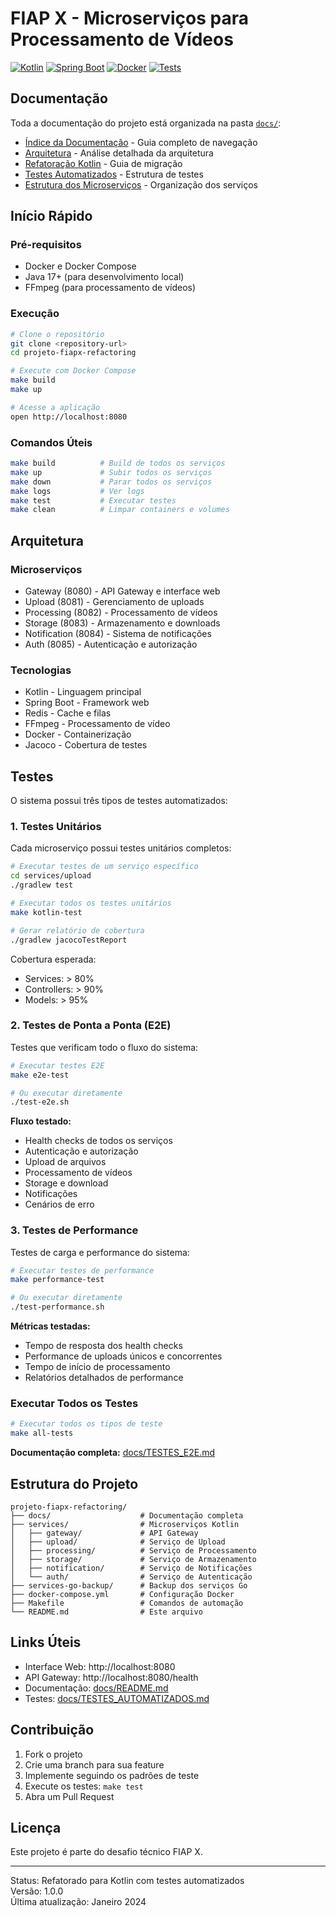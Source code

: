 # FIAP X - Microserviços para Processamento de Vídeos

[![Kotlin](https://img.shields.io/badge/Kotlin-1.9.20-blue.svg)](https://kotlinlang.org/)
[![Spring Boot](https://img.shields.io/badge/Spring%20Boot-3.2.0-green.svg)](https://spring.io/projects/spring-boot)
[![Docker](https://img.shields.io/badge/Docker-Compose-blue.svg)](https://www.docker.com/)
[![Tests](https://img.shields.io/badge/Tests-Automated-green.svg)](https://github.com/fiap/projeto-fiapx-refactoring)

## Documentação

Toda a documentação do projeto está organizada na pasta [`docs/`](./docs/):

- [Índice da Documentação](./docs/README.md) - Guia completo de navegação
- [Arquitetura](./docs/ARQUITETURA_ANALISE.md) - Análise detalhada da arquitetura
- [Refatoração Kotlin](./docs/README_KOTLIN_REFACTOR.md) - Guia de migração
- [Testes Automatizados](./docs/TESTES_AUTOMATIZADOS.md) - Estrutura de testes
- [Estrutura dos Microserviços](./docs/MICROSERVICES_STRUCTURE.md) - Organização dos serviços

## Início Rápido

### Pré-requisitos
- Docker e Docker Compose
- Java 17+ (para desenvolvimento local)
- FFmpeg (para processamento de vídeos)

### Execução
```bash
# Clone o repositório
git clone <repository-url>
cd projeto-fiapx-refactoring

# Execute com Docker Compose
make build
make up

# Acesse a aplicação
open http://localhost:8080
```

### Comandos Úteis
```bash
make build          # Build de todos os serviços
make up             # Subir todos os serviços
make down           # Parar todos os serviços
make logs           # Ver logs
make test           # Executar testes
make clean          # Limpar containers e volumes
```

## Arquitetura

### Microserviços
- Gateway (8080) - API Gateway e interface web
- Upload (8081) - Gerenciamento de uploads
- Processing (8082) - Processamento de vídeos
- Storage (8083) - Armazenamento e downloads
- Notification (8084) - Sistema de notificações
- Auth (8085) - Autenticação e autorização

### Tecnologias
- Kotlin - Linguagem principal
- Spring Boot - Framework web
- Redis - Cache e filas
- FFmpeg - Processamento de vídeo
- Docker - Containerização
- Jacoco - Cobertura de testes

## Testes

O sistema possui três tipos de testes automatizados:

### 1. Testes Unitários

Cada microserviço possui testes unitários completos:

```bash
# Executar testes de um serviço específico
cd services/upload
./gradlew test

# Executar todos os testes unitários
make kotlin-test

# Gerar relatório de cobertura
./gradlew jacocoTestReport
```

Cobertura esperada:
- Services: > 80%
- Controllers: > 90%
- Models: > 95%

### 2. Testes de Ponta a Ponta (E2E)

Testes que verificam todo o fluxo do sistema:

```bash
# Executar testes E2E
make e2e-test

# Ou executar diretamente
./test-e2e.sh
```

**Fluxo testado:**
- Health checks de todos os serviços
- Autenticação e autorização
- Upload de arquivos
- Processamento de vídeos
- Storage e download
- Notificações
- Cenários de erro

### 3. Testes de Performance

Testes de carga e performance do sistema:

```bash
# Executar testes de performance
make performance-test

# Ou executar diretamente
./test-performance.sh
```

**Métricas testadas:**
- Tempo de resposta dos health checks
- Performance de uploads únicos e concorrentes
- Tempo de início de processamento
- Relatórios detalhados de performance

### Executar Todos os Testes

```bash
# Executar todos os tipos de teste
make all-tests
```

**Documentação completa:** [docs/TESTES_E2E.md](./docs/TESTES_E2E.md)

## Estrutura do Projeto

```
projeto-fiapx-refactoring/
├── docs/                    # Documentação completa
├── services/                # Microserviços Kotlin
│   ├── gateway/             # API Gateway
│   ├── upload/              # Serviço de Upload
│   ├── processing/          # Serviço de Processamento
│   ├── storage/             # Serviço de Armazenamento
│   ├── notification/        # Serviço de Notificações
│   └── auth/                # Serviço de Autenticação
├── services-go-backup/      # Backup dos serviços Go
├── docker-compose.yml       # Configuração Docker
├── Makefile                 # Comandos de automação
└── README.md                # Este arquivo
```

## Links Úteis

- Interface Web: http://localhost:8080
- API Gateway: http://localhost:8080/health
- Documentação: [docs/README.md](./docs/README.md)
- Testes: [docs/TESTES_AUTOMATIZADOS.md](./docs/TESTES_AUTOMATIZADOS.md)

## Contribuição

1. Fork o projeto
2. Crie uma branch para sua feature
3. Implemente seguindo os padrões de teste
4. Execute os testes: `make test`
5. Abra um Pull Request

## Licença

Este projeto é parte do desafio técnico FIAP X.

---

Status: Refatorado para Kotlin com testes automatizados  
Versão: 1.0.0  
Última atualização: Janeiro 2024 